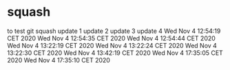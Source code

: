 # squash
to test git squash
update 1
update 2
update 3
update 4
Wed Nov  4 12:54:19 CET 2020
Wed Nov  4 12:54:35 CET 2020
Wed Nov  4 12:54:44 CET 2020
Wed Nov  4 13:22:19 CET 2020
Wed Nov  4 13:22:24 CET 2020
Wed Nov  4 13:22:30 CET 2020
Wed Nov  4 13:42:19 CET 2020
Wed Nov  4 17:35:05 CET 2020
Wed Nov  4 17:35:10 CET 2020
